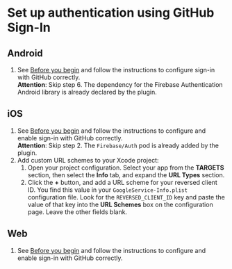 # Set up authentication using GitHub Sign-In

## Android

1. See [Before you begin](https://firebase.google.com/docs/auth/android/github-auth#before_you_begin) and follow the instructions to configure sign-in with GitHub correctly.  
   **Attention**: Skip step 6. The dependency for the Firebase Authentication Android library is already declared by the plugin.

## iOS

1. See [Before you begin](https://firebase.google.com/docs/auth/ios/github-auth#before_you_begin) and follow the instructions to configure and enable sign-in with GitHub correctly.  
   **Attention**: Skip step 2. The `Firebase/Auth` pod is already added by the plugin.
1. Add custom URL schemes to your Xcode project:
   1. Open your project configuration.
      Select your app from the **TARGETS** section, then select the **Info** tab, and expand the **URL Types** section.
   1. Click the **+** button, and add a URL scheme for your reversed client ID.
      You find this value in your `GoogleService-Info.plist` configuration file.
      Look for the `REVERSED_CLIENT_ID` key and paste the value of that key into the **URL Schemes** box on the configuration page.
      Leave the other fields blank.

## Web

1. See [Before you begin](https://firebase.google.com/docs/auth/web/github-auth#before_you_begin) and follow the instructions to configure and enable sign-in with GitHub correctly.
